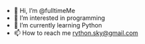 - 👋 Hi, I’m @fulltimeMe
- 👀 I’m interested in programming
- 🌱 I’m currently learning Python
- 📫 How to reach me rython.sky@gmail.com

<!---
fulltimeMe/fulltimeMe is a ✨ special ✨ repository because its `README.md` (this file) appears on your GitHub profile.
You can click the Preview link to take a look at your changes.
--->
